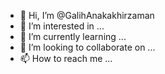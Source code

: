 - 👋 Hi, I’m @GalihAnakakhirzaman
- 👀 I’m interested in ...
- 🌱 I’m currently learning ...
- 💞️ I’m looking to collaborate on ...
- 📫 How to reach me ...

<!---
GalihAnakakhirzaman/GalihAnakakhirzaman is a ✨ special ✨ repository because its `README.md` (this file) appears on your GitHub profile.
You can click the Preview link to take a look at your changes.
--->
